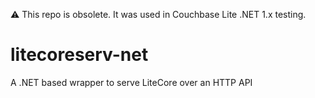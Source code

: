 ⚠️ This repo is obsolete.  It was used in Couchbase Lite .NET 1.x testing.

# litecoreserv-net
A .NET based wrapper to serve LiteCore over an HTTP API
